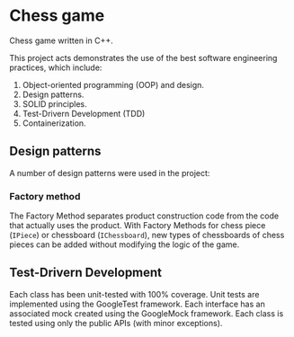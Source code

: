 # Chess game
Chess game written in C++.

This project acts demonstrates the use of the best software engineering practices, which include:
1. Object-oriented programming (OOP) and design.
2. Design patterns.
3. SOLID principles.
4. Test-Drivern Development (TDD)
5. Containerization.


## Design patterns
A number of design patterns were used in the project:

### Factory method
The Factory Method separates product construction code from the code that actually uses the product. 
With Factory Methods for chess piece (`IPiece`) or chessboard (`IChessboard`), new types of chessboards of chess pieces can
be added without modifying the logic of the game.



## Test-Drivern Development 
Each class has been unit-tested with 100% coverage.
Unit tests are implemented using the GoogleTest framework.
Each interface has an associated mock created using the GoogleMock framework.
Each class is tested using only the public APIs (with minor exceptions).

